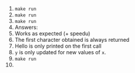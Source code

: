 1. `make run`
2. `make run`
3. `make run`
4. Answers:
  1. Works as expected (+ speedu)
  2. The first character obtained is always returned
  3. Hello is only printed on the first call
  4. `y` is only updated for new values of `x`.
5. `make run`
6. 
